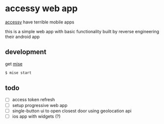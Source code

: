 # accessy web app

[accessy](https://accessy.se) have terrible mobile apps

this is a simple web app with basic functionality built by reverse engineering their android app

## development

get [mise](https://mise.jdx.dev)

```sh
$ mise start
```

## todo

- [ ] access token refresh
- [ ] setup progressive web app
- [ ] single-button ui to open closest door using geolocation api
- [ ] ios app with widgets (?)
